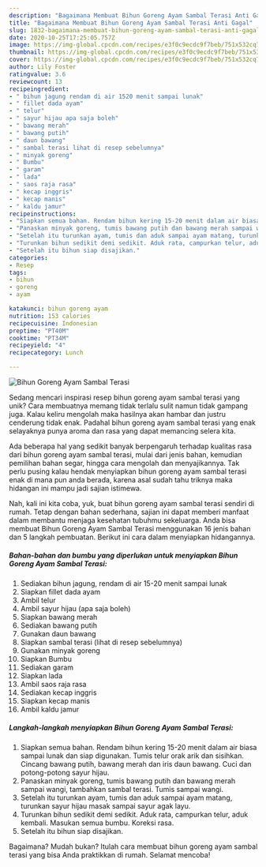 ```yaml
---
description: "Bagaimana Membuat Bihun Goreng Ayam Sambal Terasi Anti Gagal"
title: "Bagaimana Membuat Bihun Goreng Ayam Sambal Terasi Anti Gagal"
slug: 1832-bagaimana-membuat-bihun-goreng-ayam-sambal-terasi-anti-gagal
date: 2020-10-25T17:25:05.757Z
image: https://img-global.cpcdn.com/recipes/e3f0c9ecdc9f7beb/751x532cq70/bihun-goreng-ayam-sambal-terasi-foto-resep-utama.jpg
thumbnail: https://img-global.cpcdn.com/recipes/e3f0c9ecdc9f7beb/751x532cq70/bihun-goreng-ayam-sambal-terasi-foto-resep-utama.jpg
cover: https://img-global.cpcdn.com/recipes/e3f0c9ecdc9f7beb/751x532cq70/bihun-goreng-ayam-sambal-terasi-foto-resep-utama.jpg
author: Lily Foster
ratingvalue: 3.6
reviewcount: 13
recipeingredient:
- " bihun jagung rendam di air 1520 menit sampai lunak"
- " fillet dada ayam"
- " telur"
- " sayur hijau apa saja boleh"
- " bawang merah"
- " bawang putih"
- " daun bawang"
- " sambal terasi lihat di resep sebelumnya"
- " minyak goreng"
- " Bumbu"
- " garam"
- " lada"
- " saos raja rasa"
- " kecap inggris"
- " kecap manis"
- " kaldu jamur"
recipeinstructions:
- "Siapkan semua bahan. Rendam bihun kering 15-20 menit dalam air biasa sampai lunak dan siap digunakan. Tumis telur orak arik dan sisihkan. Cincang bawang putih, bawang merah dan iris daun bawang. Cuci dan potong-potong sayur hijau."
- "Panaskan minyak goreng, tumis bawang putih dan bawang merah sampai wangi, tambahkan sambal terasi. Tumis sampai wangi."
- "Setelah itu turunkan ayam, tumis dan aduk sampai ayam matang, turunkan sayur hijau masak sampai sayur agak layu."
- "Turunkan bihun sedikit demi sedikit. Aduk rata, campurkan telur, aduk kembali. Masukan semua bumbu. Koreksi rasa."
- "Setelah itu bihun siap disajikan."
categories:
- Resep
tags:
- bihun
- goreng
- ayam

katakunci: bihun goreng ayam 
nutrition: 153 calories
recipecuisine: Indonesian
preptime: "PT40M"
cooktime: "PT34M"
recipeyield: "4"
recipecategory: Lunch

---
```



![Bihun Goreng Ayam Sambal Terasi](https://img-global.cpcdn.com/recipes/e3f0c9ecdc9f7beb/751x532cq70/bihun-goreng-ayam-sambal-terasi-foto-resep-utama.jpg)

Sedang mencari inspirasi resep bihun goreng ayam sambal terasi yang unik? Cara membuatnya memang tidak terlalu sulit namun tidak gampang juga. Kalau keliru mengolah maka hasilnya akan hambar dan justru cenderung tidak enak. Padahal bihun goreng ayam sambal terasi yang enak selayaknya punya aroma dan rasa yang dapat memancing selera kita.

Ada beberapa hal yang sedikit banyak berpengaruh terhadap kualitas rasa dari bihun goreng ayam sambal terasi, mulai dari jenis bahan, kemudian pemilihan bahan segar, hingga cara mengolah dan menyajikannya. Tak perlu pusing kalau hendak menyiapkan bihun goreng ayam sambal terasi enak di mana pun anda berada, karena asal sudah tahu triknya maka hidangan ini mampu jadi sajian istimewa.




Nah, kali ini kita coba, yuk, buat bihun goreng ayam sambal terasi sendiri di rumah. Tetap dengan bahan sederhana, sajian ini dapat memberi manfaat dalam membantu menjaga kesehatan tubuhmu sekeluarga. Anda bisa membuat Bihun Goreng Ayam Sambal Terasi menggunakan 16 jenis bahan dan 5 langkah pembuatan. Berikut ini cara dalam menyiapkan hidangannya.

<!--inarticleads1-->

##### Bahan-bahan dan bumbu yang diperlukan untuk menyiapkan Bihun Goreng Ayam Sambal Terasi:

1. Sediakan  bihun jagung, rendam di air 15-20 menit sampai lunak
1. Siapkan  fillet dada ayam
1. Ambil  telur
1. Ambil  sayur hijau (apa saja boleh)
1. Siapkan  bawang merah
1. Sediakan  bawang putih
1. Gunakan  daun bawang
1. Siapkan  sambal terasi (lihat di resep sebelumnya)
1. Gunakan  minyak goreng
1. Siapkan  Bumbu
1. Sediakan  garam
1. Siapkan  lada
1. Ambil  saos raja rasa
1. Sediakan  kecap inggris
1. Siapkan  kecap manis
1. Ambil  kaldu jamur




<!--inarticleads2-->

##### Langkah-langkah menyiapkan Bihun Goreng Ayam Sambal Terasi:

1. Siapkan semua bahan. Rendam bihun kering 15-20 menit dalam air biasa sampai lunak dan siap digunakan. Tumis telur orak arik dan sisihkan. Cincang bawang putih, bawang merah dan iris daun bawang. Cuci dan potong-potong sayur hijau.
1. Panaskan minyak goreng, tumis bawang putih dan bawang merah sampai wangi, tambahkan sambal terasi. Tumis sampai wangi.
1. Setelah itu turunkan ayam, tumis dan aduk sampai ayam matang, turunkan sayur hijau masak sampai sayur agak layu.
1. Turunkan bihun sedikit demi sedikit. Aduk rata, campurkan telur, aduk kembali. Masukan semua bumbu. Koreksi rasa.
1. Setelah itu bihun siap disajikan.




Bagaimana? Mudah bukan? Itulah cara membuat bihun goreng ayam sambal terasi yang bisa Anda praktikkan di rumah. Selamat mencoba!
